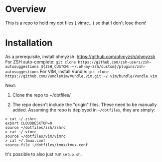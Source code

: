 # Overview

This is a repo to hold my dot files (.vimrc...) so that I don't lose them!

# Installation

As a prerequisite, install ohmyzsh: https://github.com/ohmyzsh/ohmyzsh
For ZSH auto-complete:
`git clone https://github.com/zsh-users/zsh-autosuggestions ${ZSH_CUSTOM:-~/.oh-my-zsh/custom}/plugins/zsh-autosuggestions`
For VIM, install Vundle:
`git clone https://github.com/VundleVim/Vundle.vim.git ~/.vim/bundle/Vundle.vim`

Next:
1. Clone the repo to ~/dotfiles/

2. The repo doesn't include the "origin" files. These need to be manually added. Assuming the repo is deployed in `~/dotfiles`, they are simply:

```
> cat ~/.zshrc
export CLOUDDESKTOP=0
source ~/dotfiles/zsh/zshrc
> cat ~/.vimrc
source ~/dotfiles/vim/vimrc
> cat ~/.tmux.conf
source-file ~/dotfiles/tmux/tmux.conf
```

It's possible to also just run `setup.sh`. 
